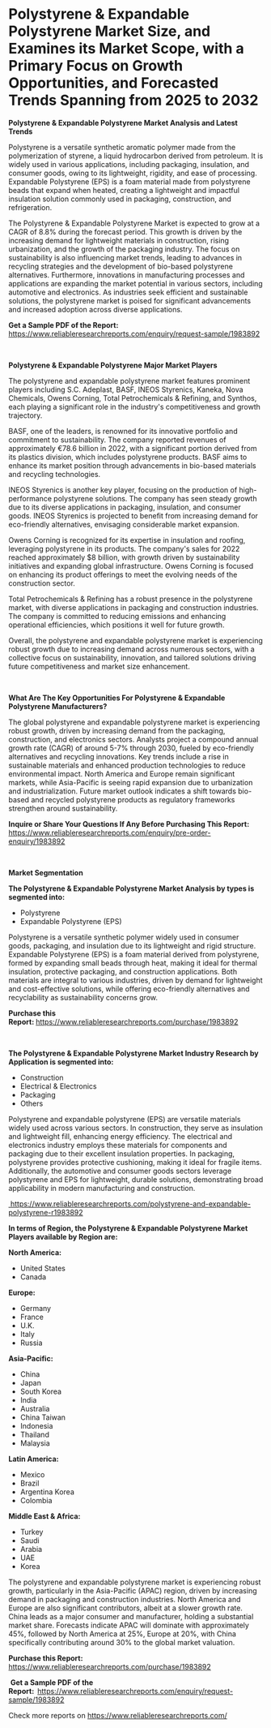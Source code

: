 <p><h1>Polystyrene & Expandable Polystyrene Market Size, and Examines its Market Scope, with a Primary Focus on Growth Opportunities, and Forecasted Trends Spanning from 2025 to 2032</h1></p><p><strong>Polystyrene & Expandable Polystyrene Market Analysis and Latest Trends</strong></p>
<p><p>Polystyrene is a versatile synthetic aromatic polymer made from the polymerization of styrene, a liquid hydrocarbon derived from petroleum. It is widely used in various applications, including packaging, insulation, and consumer goods, owing to its lightweight, rigidity, and ease of processing. Expandable Polystyrene (EPS) is a foam material made from polystyrene beads that expand when heated, creating a lightweight and impactful insulation solution commonly used in packaging, construction, and refrigeration.</p><p>The Polystyrene & Expandable Polystyrene Market is expected to grow at a CAGR of 8.8% during the forecast period. This growth is driven by the increasing demand for lightweight materials in construction, rising urbanization, and the growth of the packaging industry. The focus on sustainability is also influencing market trends, leading to advances in recycling strategies and the development of bio-based polystyrene alternatives. Furthermore, innovations in manufacturing processes and applications are expanding the market potential in various sectors, including automotive and electronics. As industries seek efficient and sustainable solutions, the polystyrene market is poised for significant advancements and increased adoption across diverse applications.</p></p>
<p><strong>Get a Sample PDF of the Report:&nbsp;</strong> <a href="https://www.reliableresearchreports.com/enquiry/request-sample/1983892?utm_campaign=2252&utm_medium=2&utm_source=Github&utm_content=ia&utm_term=04022025&utm_id=polystyrene-expandable-polystyrene">https://www.reliableresearchreports.com/enquiry/request-sample/1983892</a></p>
<p>&nbsp;</p>
<p><strong>Polystyrene & Expandable Polystyrene Major Market Players</strong></p>
<p><p>The polystyrene and expandable polystyrene market features prominent players including S.C. Adeplast, BASF, INEOS Styrenics, Kaneka, Nova Chemicals, Owens Corning, Total Petrochemicals & Refining, and Synthos, each playing a significant role in the industry's competitiveness and growth trajectory.</p><p>BASF, one of the leaders, is renowned for its innovative portfolio and commitment to sustainability. The company reported revenues of approximately €78.6 billion in 2022, with a significant portion derived from its plastics division, which includes polystyrene products. BASF aims to enhance its market position through advancements in bio-based materials and recycling technologies.</p><p>INEOS Styrenics is another key player, focusing on the production of high-performance polystyrene solutions. The company has seen steady growth due to its diverse applications in packaging, insulation, and consumer goods. INEOS Styrenics is projected to benefit from increasing demand for eco-friendly alternatives, envisaging considerable market expansion.</p><p>Owens Corning is recognized for its expertise in insulation and roofing, leveraging polystyrene in its products. The company's sales for 2022 reached approximately $8 billion, with growth driven by sustainability initiatives and expanding global infrastructure. Owens Corning is focused on enhancing its product offerings to meet the evolving needs of the construction sector.</p><p>Total Petrochemicals & Refining has a robust presence in the polystyrene market, with diverse applications in packaging and construction industries. The company is committed to reducing emissions and enhancing operational efficiencies, which positions it well for future growth.</p><p>Overall, the polystyrene and expandable polystyrene market is experiencing robust growth due to increasing demand across numerous sectors, with a collective focus on sustainability, innovation, and tailored solutions driving future competitiveness and market size enhancement.</p></p>
<p>&nbsp;</p>
<p><strong>What Are The Key Opportunities For Polystyrene & Expandable Polystyrene Manufacturers?</strong></p>
<p><p>The global polystyrene and expandable polystyrene market is experiencing robust growth, driven by increasing demand from the packaging, construction, and electronics sectors. Analysts project a compound annual growth rate (CAGR) of around 5-7% through 2030, fueled by eco-friendly alternatives and recycling innovations. Key trends include a rise in sustainable materials and enhanced production technologies to reduce environmental impact. North America and Europe remain significant markets, while Asia-Pacific is seeing rapid expansion due to urbanization and industrialization. Future market outlook indicates a shift towards bio-based and recycled polystyrene products as regulatory frameworks strengthen around sustainability.</p></p>
<p><strong>Inquire or Share Your Questions If Any Before Purchasing This Report:</strong> <a href="https://www.reliableresearchreports.com/enquiry/pre-order-enquiry/1983892?utm_campaign=2252&utm_medium=2&utm_source=Github&utm_content=ia&utm_term=04022025&utm_id=polystyrene-expandable-polystyrene">https://www.reliableresearchreports.com/enquiry/pre-order-enquiry/1983892</a></p>
<p>&nbsp;</p>
<p><strong>Market Segmentation</strong></p>
<p><strong>The Polystyrene & Expandable Polystyrene Market Analysis by types is segmented into:</strong></p>
<p><ul><li>Polystyrene</li><li>Expandable Polystyrene (EPS)</li></ul></p>
<p><p>Polystyrene is a versatile synthetic polymer widely used in consumer goods, packaging, and insulation due to its lightweight and rigid structure. Expandable Polystyrene (EPS) is a foam material derived from polystyrene, formed by expanding small beads through heat, making it ideal for thermal insulation, protective packaging, and construction applications. Both materials are integral to various industries, driven by demand for lightweight and cost-effective solutions, while offering eco-friendly alternatives and recyclability as sustainability concerns grow.</p></p>
<p><strong>Purchase this Report:&nbsp;</strong><a href="https://www.reliableresearchreports.com/purchase/1983892?utm_campaign=2252&utm_medium=2&utm_source=Github&utm_content=ia&utm_term=04022025&utm_id=polystyrene-expandable-polystyrene">https://www.reliableresearchreports.com/purchase/1983892</a></p>
<p>&nbsp;</p>
<p><strong>The Polystyrene & Expandable Polystyrene Market Industry Research by Application is segmented into:</strong></p>
<p><ul><li>Construction</li><li>Electrical & Electronics</li><li>Packaging</li><li>Others</li></ul></p>
<p><p>Polystyrene and expandable polystyrene (EPS) are versatile materials widely used across various sectors. In construction, they serve as insulation and lightweight fill, enhancing energy efficiency. The electrical and electronics industry employs these materials for components and packaging due to their excellent insulation properties. In packaging, polystyrene provides protective cushioning, making it ideal for fragile items. Additionally, the automotive and consumer goods sectors leverage polystyrene and EPS for lightweight, durable solutions, demonstrating broad applicability in modern manufacturing and construction.</p></p>
<p><a href="https://www.reliableresearchreports.com/polystyrene-and-expandable-polystyrene-r1983892?utm_campaign=2252&utm_medium=2&utm_source=Github&utm_content=ia&utm_term=04022025&utm_id=polystyrene-expandable-polystyrene">&nbsp;https://www.reliableresearchreports.com/polystyrene-and-expandable-polystyrene-r1983892</a></p>
<p><strong>In terms of Region, the Polystyrene & Expandable Polystyrene Market Players available by Region are:</strong></p>
<p>
    <p> <strong> North America: </strong>
        <ul>
            <li>United States</li>
            <li>Canada</li>
        </ul>
        </p> 
    <p> <strong> Europe: </strong>
        <ul>
            <li>Germany</li>
            <li>France</li>
            <li>U.K.</li>
            <li>Italy</li>
            <li>Russia</li>
        </ul>
        </p> 
    <p> <strong> Asia-Pacific: </strong>
        <ul>
            <li>China</li>
            <li>Japan</li>
            <li>South Korea</li>
            <li>India</li>
            <li>Australia</li>
            <li>China Taiwan</li>
            <li>Indonesia</li>
            <li>Thailand</li>
            <li>Malaysia</li>
        </ul>
        </p> 
    <p> <strong> Latin America: </strong>
        <ul>
            <li>Mexico</li>
            <li>Brazil</li>
            <li>Argentina Korea</li>
            <li>Colombia</li>
        </ul>
        </p> 
    <p> <strong> Middle East & Africa: </strong>
        <ul>
            <li>Turkey</li>
            <li>Saudi</li>
            <li>Arabia</li>
            <li>UAE</li>
            <li>Korea</li>
        </ul>
    </p>
    </p>
<p><p>The polystyrene and expandable polystyrene market is experiencing robust growth, particularly in the Asia-Pacific (APAC) region, driven by increasing demand in packaging and construction industries. North America and Europe are also significant contributors, albeit at a slower growth rate. China leads as a major consumer and manufacturer, holding a substantial market share. Forecasts indicate APAC will dominate with approximately 45%, followed by North America at 25%, Europe at 20%, with China specifically contributing around 30% to the global market valuation.</p></p>
<p><strong>Purchase this Report: </strong><a href="https://www.reliableresearchreports.com/purchase/1983892?utm_campaign=2252&utm_medium=2&utm_source=Github&utm_content=ia&utm_term=04022025&utm_id=polystyrene-expandable-polystyrene">https://www.reliableresearchreports.com/purchase/1983892</a></p>
<p>&nbsp;<strong>Get a Sample PDF of the Report:&nbsp;&nbsp;</strong><a href="https://www.reliableresearchreports.com/enquiry/request-sample/1983892?utm_campaign=2252&utm_medium=2&utm_source=Github&utm_content=ia&utm_term=04022025&utm_id=polystyrene-expandable-polystyrene">https://www.reliableresearchreports.com/enquiry/request-sample/1983892</a></p>
<p><strong></strong></p>
<p>Check more reports on <a href="https://www.reliableresearchreports.com/?utm_campaign=2252&utm_medium=2&utm_source=Github&utm_content=ia&utm_term=04022025&utm_id=polystyrene-expandable-polystyrene">https://www.reliableresearchreports.com/</a></p>